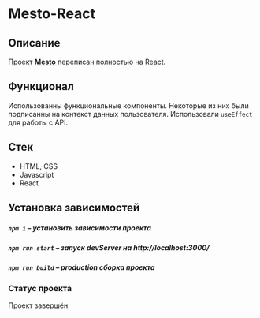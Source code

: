 # Mesto-React

## Описание

Проект **[Mesto](https://github.com/GlebZhdanov/mesto)** переписан полностью на React.

## Функционал

Использованны функциональные компоненты. Некоторые из них были подписанны на контекст данных пользователя. Использовали `useEffect` для работы с API.

##  Стек

- HTML, CSS
- Javascript
- React

##  Установка зависимостей

##### `npm i` – установить зависимости проекта

##### `npm run start` – запуск devServer на http://localhost:3000/

##### `npm run build` – production сборка проекта

### Статус проекта

Проект завершён.
